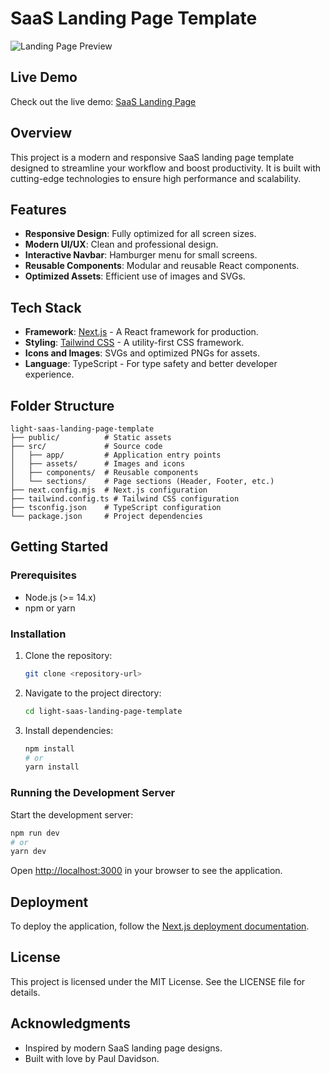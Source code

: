 # SaaS Landing Page Template

![Landing Page Preview](https://i.ibb.co/7N0KpGLy/ai-Landing-Page.png)

## Live Demo

Check out the live demo: [SaaS Landing Page](https://sasslight-3x4e.vercel.app/)

## Overview

This project is a modern and responsive SaaS landing page template designed to streamline your workflow and boost productivity. It is built with cutting-edge technologies to ensure high performance and scalability.

## Features

- **Responsive Design**: Fully optimized for all screen sizes.
- **Modern UI/UX**: Clean and professional design.
- **Interactive Navbar**: Hamburger menu for small screens.
- **Reusable Components**: Modular and reusable React components.
- **Optimized Assets**: Efficient use of images and SVGs.

## Tech Stack

- **Framework**: [Next.js](https://nextjs.org/) - A React framework for production.
- **Styling**: [Tailwind CSS](https://tailwindcss.com/) - A utility-first CSS framework.
- **Icons and Images**: SVGs and optimized PNGs for assets.
- **Language**: TypeScript - For type safety and better developer experience.

## Folder Structure

```
light-saas-landing-page-template
├── public/          # Static assets
├── src/             # Source code
│   ├── app/         # Application entry points
│   ├── assets/      # Images and icons
│   ├── components/  # Reusable components
│   └── sections/    # Page sections (Header, Footer, etc.)
├── next.config.mjs  # Next.js configuration
├── tailwind.config.ts # Tailwind CSS configuration
├── tsconfig.json    # TypeScript configuration
└── package.json     # Project dependencies
```

## Getting Started

### Prerequisites

- Node.js (>= 14.x)
- npm or yarn

### Installation

1. Clone the repository:
   ```bash
   git clone <repository-url>
   ```
2. Navigate to the project directory:
   ```bash
   cd light-saas-landing-page-template
   ```
3. Install dependencies:
   ```bash
   npm install
   # or
   yarn install
   ```

### Running the Development Server

Start the development server:

```bash
npm run dev
# or
yarn dev
```

Open [http://localhost:3000](http://localhost:3000) in your browser to see the application.

## Deployment

To deploy the application, follow the [Next.js deployment documentation](https://nextjs.org/docs/deployment).

## License

This project is licensed under the MIT License. See the LICENSE file for details.

## Acknowledgments

- Inspired by modern SaaS landing page designs.
- Built with love by Paul Davidson.
